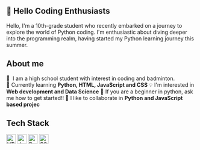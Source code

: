 ## 👋 Hello Coding Enthusiasts
Hello, I'm a 10th-grade student who recently embarked on a journey to explore the world of Python coding. I'm enthusiastic about diving deeper into the programming realm, having started my Python learning journey this summer.

## About me
🔭&nbsp; I am a high school student with interest in coding and badminton.
🌱&nbsp;Currently learning **Python, HTML, JavaScript and CSS**
💡&nbsp;I'm interested in **Web development and Data Science**
💬&nbsp;If you are a beginner in python, ask me how to get started!!
🤝&nbsp;I like to collaborate in **Python and JavaScript based projec**

## Tech Stack
<img width="25" src="https://user-images.githubusercontent.com/25181517/192158954-f88b5814-d510-4564-b285-dff7d6400dad.png" alt="HTML" title="HTML"/>
<img width="25" src="https://user-images.githubusercontent.com/25181517/117447155-6a868a00-af3d-11eb-9cfe-245df15c9f3f.png" alt="JavaScript" title="JavaScript"/>
<img width="25" src="https://user-images.githubusercontent.com/25181517/183423507-c056a6f9-1ba8-4312-a350-19bcbc5a8697.png" alt="Python" title="Python"/>
<img height="25" src="https://user-images.githubusercontent.com/25181517/183898674-75a4a1b1-f960-4ea9-abcb-637170a00a75.png" alt="CSS" title="CSS"/>

